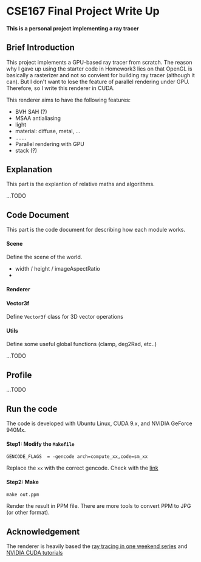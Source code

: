 # CSE167 Final Project Write Up

#### **This is a personal project implementing a ray tracer**

## Brief Introduction
This project implements a GPU-based ray tracer from scratch. The reason why I gave up using the starter code in Homework3 lies on that OpenGL is basically a rasterizer and not so convient for building ray tracer (although it can). But I don't want to lose the feature of parallel rendering under GPU. Therefore, so I write this renderer in CUDA. 

This renderer aims to have the following features:
- BVH SAH (?)
- MSAA antialiasing
- light 
- material: diffuse, metal, ...
- .......
- Parallel rendering with GPU
- stack (?)

## Explanation

This part is the explantion of relative maths and algorithms. 

...TODO

## Code Document

This part is the code document for describing how each module works.

#### Scene
Define the scene of the world.
- width / height / imageAspectRatio
- 

#### Renderer

#### Vector3f
Define ```Vector3f``` class for 3D vector operations

#### Utils
Define some useful global functions (clamp, deg2Rad, etc..)

...TODO

## Profile
...TODO

## Run the code
The code is developed with Ubuntu Linux, CUDA 9.x, and NVIDIA GeForce 940Mx.

#### Step1: Modify the ```Makefile```
```
GENCODE_FLAGS  = -gencode arch=compute_xx,code=sm_xx
```
Replace the ```xx``` with the correct gencode. Check with the [link](https://arnon.dk/matching-sm-architectures-arch-and-gencode-for-various-nvidia-cards/)

#### Step2: Make
```
make out.ppm
```
Render the result in PPM file. There are more tools to convert PPM to JPG (or other format).

## Acknowledgement
The renderer is heavily based the [ray tracing in one weekend series](https://raytracing.github.io/books) and [NVIDIA CUDA tutorials](https://developer.nvidia.com/blog/accelerated-ray-tracing-cuda/)



